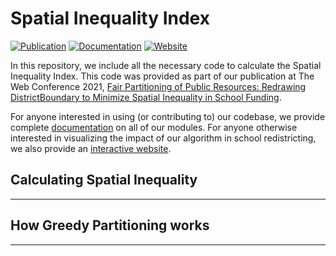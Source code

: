 # Spatial Inequality Index

[![Publication](https://img.shields.io/badge/Publication-The%20Web%20Conference%202021-critical)](https://nunomota.github.io/assets/papers/www2021.pdf)
[![Documentation](https://img.shields.io/badge/Documentation-v1.0-success)](https://nunomota.github.io/spatial-inequality/)
[![Website](https://img.shields.io/badge/Website-Operational-informational)](http://redistricting.mpi-sws.org)

In this repository, we include all the necessary code to calculate the Spatial Inequality Index. This code was provided as part of our publication at The Web Conference 2021, [Fair Partitioning of Public Resources: Redrawing DistrictBoundary to Minimize Spatial Inequality in School Funding](https://nunomota.github.io/assets/papers/www2021.pdf).

For anyone interested in using (or contributing to) our codebase, we provide complete [documentation](https://nunomota.github.io/spatial-inequality/) on all of our modules. For anyone otherwise interested in visualizing the impact of our algorithm in school redistricting, we also provide an [interactive website](http://redistricting.mpi-sws.org).

## Calculating Spatial Inequality
---

## How Greedy Partitioning works
---